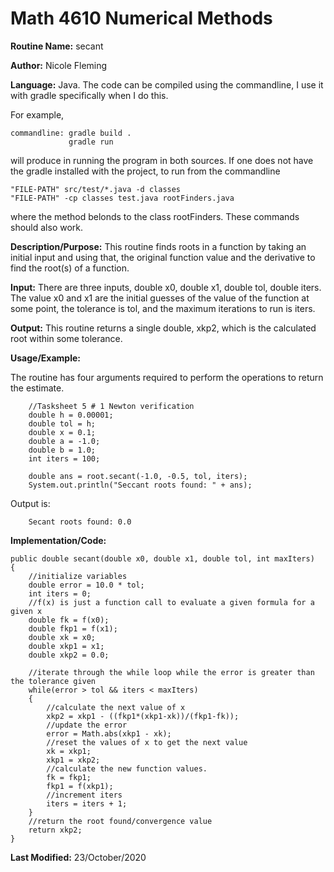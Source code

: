 # Math 4610 Numerical Methods

**Routine Name:**           secant

**Author:** Nicole Fleming

**Language:** Java. The code can be compiled using the commandline, I use it with gradle specifically when I do this.

For example,

    commandline: gradle build .
                 gradle run

will produce in running the program in both sources. If one does not have the gradle installed with the project, to run from the commandline

    "FILE-PATH" src/test/*.java -d classes
    "FILE-PATH" -cp classes test.java rootFinders.java
    
where the method belonds to the class rootFinders. These commands should also work.

**Description/Purpose:** This routine finds roots in a function by taking an initial input and using that, the original function value and the derivative to find the root(s) of a function. 

**Input:** There are three inputs, double x0, double x1, double tol, double iters. The value x0 and x1 are the initial guesses of the value of the function at some point, the tolerance is tol, and the maximum iterations to run is iters.
 

**Output:** This routine returns a single double, xkp2, which is the calculated root within some tolerance. 

**Usage/Example:**

The routine has four arguments required to perform the operations to return the estimate. 

        //Tasksheet 5 # 1 Newton verification
        double h = 0.00001;
        double tol = h;
        double x = 0.1;
        double a = -1.0;
        double b = 1.0;
        int iters = 100;

        double ans = root.secant(-1.0, -0.5, tol, iters);
        System.out.println("Seccant roots found: " + ans);

Output is:
     
        Secant roots found: 0.0


**Implementation/Code:** 

    public double secant(double x0, double x1, double tol, int maxIters)
    {
        //initialize variables
        double error = 10.0 * tol;
        int iters = 0;
        //f(x) is just a function call to evaluate a given formula for a given x
        double fk = f(x0);
        double fkp1 = f(x1);
        double xk = x0;
        double xkp1 = x1;
        double xkp2 = 0.0;

        //iterate through the while loop while the error is greater than the tolerance given
        while(error > tol && iters < maxIters)
        {
            //calculate the next value of x
            xkp2 = xkp1 - ((fkp1*(xkp1-xk))/(fkp1-fk));
            //update the error
            error = Math.abs(xkp1 - xk);
            //reset the values of x to get the next value
            xk = xkp1;
            xkp1 = xkp2;
            //calculate the new function values.
            fk = fkp1;
            fkp1 = f(xkp1);
            //increment iters
            iters = iters + 1;
        }
        //return the root found/convergence value
        return xkp2;
    }
    
**Last Modified:** 23/October/2020
